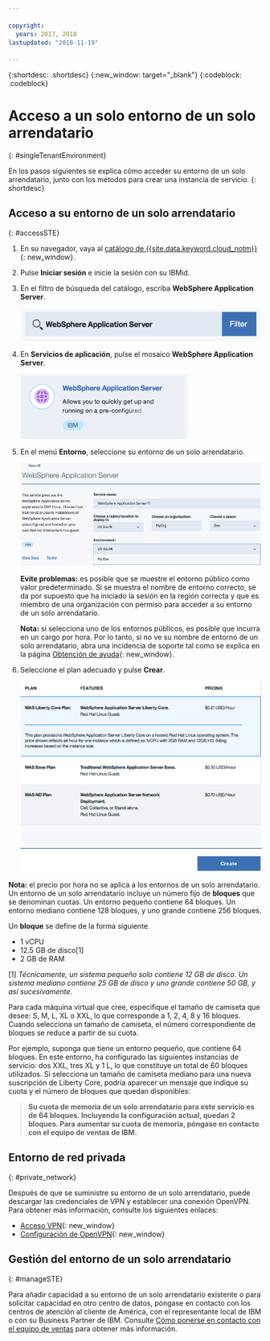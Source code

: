 ```yaml
---

copyright:
  years: 2017, 2018
lastupdated: "2018-11-19"

---
```


{:shortdesc: .shortdesc}
{:new_window: target="_blank"}
{:codeblock: .codeblock}

# Acceso a un solo entorno de un solo arrendatario
{: #singleTenantEnvironment}


En los pasos siguientes se explica cómo acceder su entorno de un solo arrendatario, junto con los métodos para crear una instancia de servicio.
{: shortdesc}


## Acceso a su entorno de un solo arrendatario
{: #accessSTE}

1. En su navegador, vaya al [catálogo de {{site.data.keyword.cloud_notm}}](https://{DomainName}/catalog/){: new_window}.

2. Pulse **Iniciar sesión** e inicie la sesión con su IBMid.

6. En el filtro de búsqueda del catálogo, escriba **WebSphere Application Server**.

    ![Filtro de búsqueda](images/filter.png)

7. En **Servicios de aplicación**, pulse el mosaico **WebSphere Application Server**.

    ![Mosaico de WebSphere Application Server](images/iconWAS.png)

8. En el menú **Entorno**, seleccione su entorno de un solo arrendatario.

    ![Nombre del entorno de un solo arrendatario](images/environmentSTE.png)

    **Evite problemas:** es posible que se muestre el entorno público como valor predeterminado. Si se muestra el nombre de entorno correcto, se da por supuesto que ha iniciado la sesión en la región correcta y que es miembro de una organización con permiso para acceder a su entorno de un solo arrendatario.

    **Nota:** si selecciona uno de los entornos públicos, es posible que incurra en un cargo por hora. Por lo tanto, si no ve su nombre de entorno de un solo arrendatario, abra una incidencia de soporte tal como se explica en la página [Obtención de ayuda](reportingIssues.html){: new_window}.

9. Seleccione el plan adecuado y pulse **Crear**.

    ![Elija un plan y cree su servicio](images/createSTE.png)


**Nota:** el precio por hora no se aplica a los entornos de un solo arrendatario. Un entorno de un solo arrendatario incluye un número fijo de **bloques** que se denominan cuotas. Un entorno pequeño contiene 64 bloques. Un entorno mediano contiene 128 bloques, y uno grande contiene 256 bloques.

Un **bloque** se define de la forma siguiente.
  * 1 vCPU
  * 12.5 GB de disco[1]
  * 2 GB de RAM

[1] *Técnicamente, un sistema pequeño solo contiene 12 GB de disco. Un sistema mediano contiene 25 GB de disco y uno grande contiene 50 GB, y así sucesivamente.*

Para cada máquina virtual que cree, especifique el tamaño de camiseta que desee: S, M, L, XL o XXL, lo que corresponde a 1, 2, 4, 8 y 16 bloques. Cuando selecciona un tamaño de camiseta, el número correspondiente de bloques se reduce a partir de su cuota.

Por ejemplo, suponga que tiene un entorno pequeño, que contiene 64 bloques. En este entorno, ha configurado las siguientes instancias de servicio: dos XXL, tres XL y 1 L, lo que constituye un total de 60 bloques utilizados. Si selecciona un tamaño de camiseta mediano para una nueva suscripción de Liberty Core, podría aparecer un mensaje que indique su cuota y el número de bloques que quedan disponibles:

> **Su cuota de memoria de un solo arrendatario para este servicio es de 64 bloques. Incluyendo la configuración actual, quedan 2 bloques. Para aumentar su cuota de memoria, póngase en contacto con el equipo de ventas de IBM.**


## Entorno de red privada
{: #private_network}

Después de que se suministre su entorno de un solo arrendatario, puede descargar las credenciales de VPN y establecer una conexión OpenVPN. Para obtener más información, consulte los siguientes enlaces:

* [Acceso VPN](networkEnvironment.html#vpnAccess){: new_window}
* [Configuración de OpenVPN](systemAccess.html#setup_openvpn){: new_window}

## Gestión del entorno de un solo arrendatario
{: #manageSTE}

Para añadir capacidad a su entorno de un solo arrendatario existente o para solicitar capacidad en otro centro de datos, póngase en contacto con los centros de atención al cliente de América, con el representante local de IBM o con su Business Partner de IBM. Consulte [Cómo ponerse en contacto con el equipo de ventas](reportingIssues.html#contacting-sales) para obtener más información.
